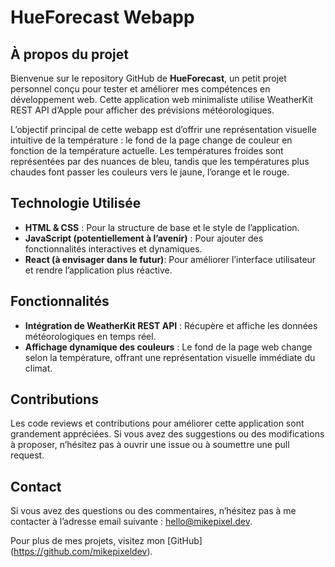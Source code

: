 # HueForecast Webapp

## À propos du projet

Bienvenue sur le repository GitHub de **HueForecast**, un petit projet personnel conçu pour tester et améliorer mes compétences en développement web. Cette application web minimaliste utilise WeatherKit REST API d’Apple pour afficher des prévisions météorologiques.

L’objectif principal de cette webapp est d’offrir une représentation visuelle intuitive de la température : le fond de la page change de couleur en fonction de la température actuelle. Les températures froides sont représentées par des nuances de bleu, tandis que les températures plus chaudes font passer les couleurs vers le jaune, l’orange et le rouge.

## Technologie Utilisée

- **HTML & CSS** : Pour la structure de base et le style de l’application.
- **JavaScript (potentiellement à l’avenir)** : Pour ajouter des fonctionnalités interactives et dynamiques.
- **React (à envisager dans le futur)**: Pour améliorer l’interface utilisateur et rendre l’application plus réactive.

## Fonctionnalités

- **Intégration de WeatherKit REST API** : Récupère et affiche les données météorologiques en temps réel.
- **Affichage dynamique des couleurs** : Le fond de la page web change selon la température, offrant une représentation visuelle immédiate du climat.

## Contributions

Les code reviews et contributions pour améliorer cette application sont grandement appréciées. Si vous avez des suggestions ou des modifications à proposer, n’hésitez pas à ouvrir une issue ou à soumettre une pull request.

## Contact

Si vous avez des questions ou des commentaires, n’hésitez pas à me contacter à l’adresse email suivante : hello@mikepixel.dev.

Pour plus de mes projets, visitez mon [GitHub] (https://github.com/mikepixeldev).

